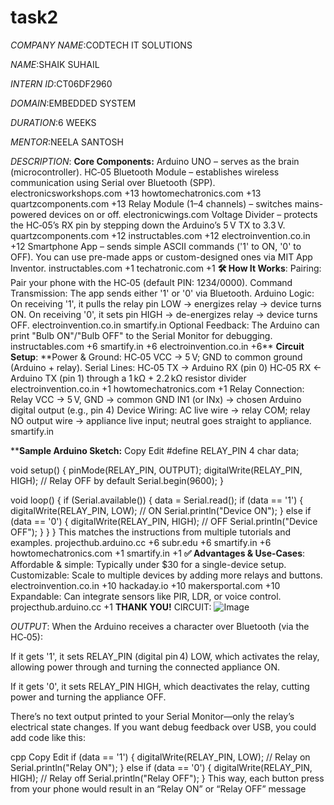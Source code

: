 # task2
*COMPANY NAME*:CODTECH IT SOLUTIONS 

*NAME*:SHAIK SUHAIL

*INTERN ID*:CT06DF2960

*DOMAIN*:EMBEDDED SYSTEM

*DURATION*:6 WEEKS

*MENTOR*:NEELA SANTOSH

*DESCRIPTION*: 
**Core Components:**
Arduino UNO – serves as the brain (microcontroller).
HC‑05 Bluetooth Module – establishes wireless communication using Serial over Bluetooth (SPP). 
electronicsworkshops.com
+13
howtomechatronics.com
+13
quartzcomponents.com
+13
Relay Module (1–4 channels) – switches mains-powered devices on or off. 
electronicwings.com
Voltage Divider – protects the HC‑05’s RX pin by stepping down the Arduino’s 5 V TX to 3.3 V. 
quartzcomponents.com
+12
instructables.com
+12
electroinvention.co.in
+12
Smartphone App – sends simple ASCII commands ('1' to ON, '0' to OFF). You can use pre-made apps or custom-designed ones via MIT App Inventor. 
instructables.com
+1
techatronic.com
+1
**🛠 How It Works**:
Pairing: Pair your phone with the HC‑05 (default PIN: 1234/0000).
Command Transmission: The app sends either '1' or '0' via Bluetooth.
Arduino Logic:
On receiving '1', it pulls the relay pin LOW → energizes relay → device turns ON.
On receiving '0', it sets pin HIGH → de-energizes relay → device turns OFF. 
electroinvention.co.in
smartify.in
Optional Feedback: The Arduino can print "Bulb ON"/"Bulb OFF" to the Serial Monitor for debugging. 
instructables.com
+6
smartify.in
+6
electroinvention.co.in
+6**
**Circuit Setup**:
**Power & Ground: HC‑05 VCC → 5 V; GND to common ground (Arduino + relay).
Serial Lines:
HC‑05 TX → Arduino RX (pin 0)
HC‑05 RX ← Arduino TX (pin 1) through a 1 kΩ + 2.2 kΩ resistor divider 
electroinvention.co.in
+1
howtomechatronics.com
+1
Relay Connection:
Relay VCC → 5 V, GND → common GND
IN1 (or INx) → chosen Arduino digital output (e.g., pin 4)
Device Wiring: AC live wire → relay COM; relay NO output wire → appliance live input; neutral goes straight to appliance. 
smartify.in

****Sample Arduino Sketch:**
Copy
Edit
#define RELAY_PIN 4
char data;

void setup() {
  pinMode(RELAY_PIN, OUTPUT);
  digitalWrite(RELAY_PIN, HIGH); // Relay OFF by default
  Serial.begin(9600);
}

void loop() {
  if (Serial.available()) {
    data = Serial.read();
    if (data == '1') {
      digitalWrite(RELAY_PIN, LOW);  // ON
      Serial.println("Device ON");
    } else if (data == '0') {
      digitalWrite(RELAY_PIN, HIGH); // OFF
      Serial.println("Device OFF");
    }
  }
}
This matches the instructions from multiple tutorials and examples. 
projecthub.arduino.cc
+6
subr.edu
+6
smartify.in
+6
howtomechatronics.com
+1
smartify.in
+1
**✅ Advantages & Use-Cases**:
Affordable & simple: Typically under $30 for a single-device setup.
Customizable: Scale to multiple devices by adding more relays and buttons. 
electroinvention.co.in
+10
hackaday.io
+10
makersportal.com
+10
Expandable: Can integrate sensors like PIR, LDR, or voice control. 
projecthub.arduino.cc
+1
**THANK YOU!**
CIRCUIT:   ![Image](https://github.com/user-attachments/assets/9697b103-e645-438b-a405-98c9faf02225)

*OUTPUT*:
When the Arduino receives a character over Bluetooth (via the HC‑05):

If it gets '1', it sets RELAY_PIN (digital pin 4) LOW, which activates the relay, allowing power through and turning the connected appliance ON.

If it gets '0', it sets RELAY_PIN HIGH, which deactivates the relay, cutting power and turning the appliance OFF.

There’s no text output printed to your Serial Monitor—only the relay’s electrical state changes. If you want debug feedback over USB, you could add code like this:

cpp
Copy
Edit
if (data == '1') {
  digitalWrite(RELAY_PIN, LOW); // Relay on
  Serial.println("Relay ON");
} else if (data == '0') {
  digitalWrite(RELAY_PIN, HIGH); // Relay off
  Serial.println("Relay OFF");
}
This way, each button press from your phone would result in an “Relay ON” or “Relay OFF” message

